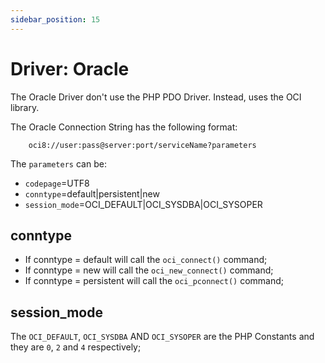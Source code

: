 ```yaml
---
sidebar_position: 15
---
```


# Driver: Oracle

The Oracle Driver don't use the PHP PDO Driver. Instead, uses the OCI library.

The Oracle Connection String has the following format:


```text
    oci8://user:pass@server:port/serviceName?parameters
```

The `parameters` can be:

* `codepage`=UTF8
* `conntype`=default|persistent|new
* `session_mode`=OCI_DEFAULT|OCI_SYSDBA|OCI_SYSOPER

## conntype

* If conntype = default will call the `oci_connect()` command;
* If conntype = new will call the `oci_new_connect()` command;
* If conntype = persistent will call the `oci_pconnect()` command;

## session_mode

The `OCI_DEFAULT`, `OCI_SYSDBA` AND `OCI_SYSOPER` are the PHP Constants 
and they are `0`, `2` and `4` respectively;